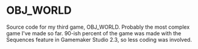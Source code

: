 # OBJ_WORLD
 Source code for my third game, OBJ_WORLD. Probably the most complex game I've made so far. 90-ish percent of the game was made with the Sequences feature in Gamemaker Studio 2.3, so less coding was involved.
